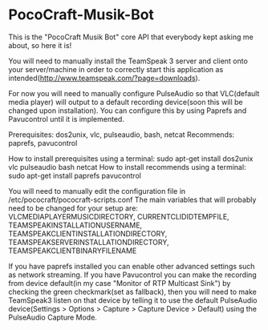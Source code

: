 PocoCraft-Musik-Bot
===================

This is the "PocoCraft Musik Bot" core API that everybody kept asking me about, so here it is! 

You will need to manually install the TeamSpeak 3 server and client onto your server/machine in order to correctly start this application as intended(http://www.teamspeak.com/?page=downloads). 

For now you will need to manually configure PulseAudio so that VLC(default media player) will output to a default recording device(soon this will be changed upon installation). 
You can configure this by using Paprefs and Pavucontrol until it is implemented. 

Prerequisites: dos2unix, vlc, pulseaudio, bash, netcat 
Recommends: paprefs, pavucontrol 

How to install prerequisites using a terminal: sudo apt-get install dos2unix vlc pulseaudio bash netcat 
How to install recommends using a terminal: sudo apt-get install paprefs pavucontrol 

You will need to manually edit the configuration file in /etc/pococraft/pococraft-scripts.conf 
The main variables that will probably need to be changed for your setup are: VLCMEDIAPLAYERMUSICDIRECTORY, CURRENTCLIDIDTEMPFILE, TEAMSPEAKINSTALLATIONUSERNAME, TEAMSPEAKCLIENTINSTALLATIONDIRECTORY, TEAMSPEAKSERVERINSTALLATIONDIRECTORY, TEAMSPEAKCLIENTBINARYFILENAME 

If you have paprefs installed you can enable other advanced settings such as network streaming. 
If you have Pavucontrol you can make the recording from device default(in my case "Monitor of RTP Multicast Sink") by checking the green checkmark(set as fallback), then you will need to make TeamSpeak3 listen on that device by telling it to use the default PulseAudio device(Settings > Options > Capture > Capture Device > Default) using the PulseAudio Capture Mode. 
